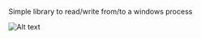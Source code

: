 
Simple library to read/write from/to a windows process

![Alt text](https://s7.gifyu.com/images/tkwnvblAXx.gif)
